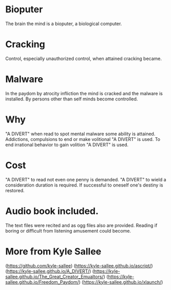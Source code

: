 # Bioputer
The brain the mind is a bioputer, a biological computer.

# Cracking
Control, especially unauthorized control, when attained cracking became.

# Malware
In the paydom by atrocity infliction the mind is cracked and
the malware is installed.
By persons other than self minds become controlled.

# Why
"A DIVERT" when read to spot mental malware some ability is attained.
Addictions, compulsions to end or make volitional "A DIVERT" is used.
To end irrational behavior to gain volition "A DIVERT" is used.

# Cost
"A DIVERT" to read    not even  one penny    is demanded.
"A DIVERT" to wield a consideration duration is required.
If successful to oneself one's destiny is restored.

# Audio book included.
The text files were recited and as ogg files also are provided.
Reading if boring or difficult from listening amusement could become.

# More from Kyle Sallee 
(https://github.com/kyle-sallee)
(https://kyle-sallee.github.io/ascript/)
(https://kyle-sallee.github.io/A_DIVERT/)
(https://kyle-sallee.github.io/The_Great_Creator_Emualtors/)
(https://kyle-sallee.github.io/Freedom_Paydom/)
(https://kyle-sallee.github.io/xlaunch/)
